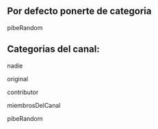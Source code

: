 ## Por defecto ponerte de categoria
pibeRandom

## Categorias del canal:
nadie

original

contributor

miembrosDelCanal

pibeRandom
